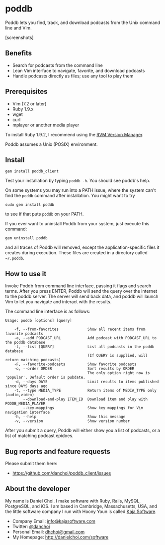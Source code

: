 # poddb

Poddb lets you find, track, and download podcasts from the Unix command line and Vim.

[screenshots]


## Benefits

* Search for podcasts from the command line
* Lean Vim interface to navigate, favorite, and download podcasts
* Handle podcasts directly as files; use any tool to play them


## Prerequisites

* Vim (7.2 or later)
* Ruby 1.9.x
* wget
* curl
* mplayer or another media player

To install Ruby 1.9.2, I recommend using the [RVM Version Manager][rvm].

[rvm]:http://rvm.beginrescueend.com

Poddb assumes a Unix (POSIX) environment.


## Install

    gem install poddb_client

Test your installation by typing `poddb -h`. You should see poddb's help.

On some systems you may run into a PATH issue, where the system can't find the
`poddb` command after installation. You might want to try 

    sudo gem install poddb

to see if that puts `poddb` on your PATH.

If you ever want to uninstall Poddb from your system, just execute this command:

    gem uninstall poddb

and all traces of Poddb will removed, except the application-specific files it
creates during execution. These files are created in a directory called `~/.poddb`.


## How to use it

Invoke Poddb from command line interface, passing it flags and search terms.
After you press ENTER, Poddb will send the query over the internet to the poddb
server. The server will send back data, and poddb will launch Vim to let you
navigate and interact with the results.

The command line interface is as follows:

    Usage: poddb [options] [query]

        -f, --from-favorites             Show all recent items from favorite podcasts
        -a, --add PODCAST_URL            Add podcast with PODCAST_URL to the poddb database
        -l, --list [QUERY]               List all podcasts in the poddb database
                                         (If QUERY is supplied, will return matching podcasts)
        -F, --favorite-podcasts          Show favorite podcasts
        -o, --order ORDER                Sort results by ORDER
                                         The only option right now is 'popular'. Default order is pubdate.
        -d, --days DAYS                  Limit results to items published since DAYS days ago
        -t, --type MEDIA_TYPE            Return items of MEDIA_TYPE only (audio,video)
            --download-and-play ITEM_ID  Download item and play with PODDB_MEDIA_PLAYER
            --key-mappings               Show key mappings for Vim navigation interface
        -h, --help                       Show this message
        -v, --version                    Show version number

After you submit a query, Poddb will either show you a list of podcasts, or a
list of matching podcast epidoes.




## Bug reports and feature requests

Please submit them here:

* <https://github.com/danchoi/poddb_client/issues>


## About the developer

My name is Daniel Choi. I make software with Ruby, Rails, MySQL, PostgreSQL,
and iOS. I am based in Cambridge, Massachusetts, USA, and the little software
company I run with Hoony Youn is called [Kaja
Software](http://kajasoftware.com). 

* Company Email: info@kajasoftware.com
* Twitter: [@danchoi][twitter] 
* Personal Email: dhchoi@gmail.com  
* My Homepage: <http://danielchoi.com/software>

[twitter]:http://twitter.com/#!/danchoi





